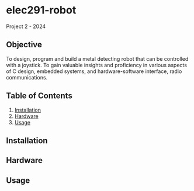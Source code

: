 # elec291-robot
Project 2 - 2024

## Objective
To design, program and build a metal detecting robot that can be controlled with a joystick. 
To gain valuable insights and proficiency in various aspects of C design, embedded systems, and hardware-software interface, radio communications. 


## Table of Contents

1. [Installation](#installation)
2. [Hardware](#hardware)
3. [Usage](#usage)

## Installation


## Hardware


## Usage

